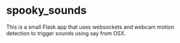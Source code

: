 spooky_sounds
=============

This is a small Flask app that uses websockets and webcam motion detection to trigger sounds using say from OSX.
